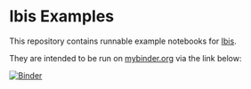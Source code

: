# Ibis Examples

This repository contains runnable example notebooks for
[Ibis](ibis-project.org/).

They are intended to be run on [mybinder.org](https://mybinder.org) via the
link below:

[![Binder](https://static.mybinder.org/badge_logo.svg)](https://mybinder.org/v2/gh/ibis-project/ibis-examples/main)
